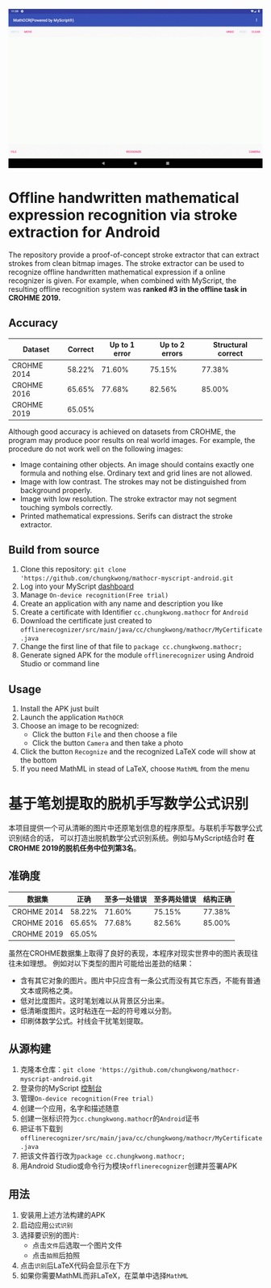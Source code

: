 ![Demo](docs/demo.gif?raw=true)

# Offline handwritten mathematical expression recognition via stroke extraction for Android

The repository provide a proof-of-concept stroke extractor that can extract strokes from clean
bitmap images. The stroke extractor can be used to recognize offline handwritten
mathematical expression if a online recognizer is given. For example, when combined
with MyScript, the resulting offline recognition system was **ranked #3 in the offline
task in CROHME 2019.**

## Accuracy

Dataset|Correct|Up to 1 error|Up to 2 errors|Structural correct
---|---|---|---|---
CROHME 2014|58.22%|71.60%|75.15%|77.38%
CROHME 2016|65.65%|77.68%|82.56%|85.00%
CROHME 2019|65.05%|||

Although good accuracy is achieved on datasets from CROHME, the program
may produce poor results on real world images. For example, the procedure do not
work well on the following images:
- Image containing other objects. An image should contains exactly one formula and nothing else.
Ordinary text and grid lines are not allowed.
- Image with low contrast. The strokes may not be distinguished from background properly.
- Image with low resolution. The stroke extractor may not segment touching symbols correctly.
- Printed mathematical expressions. Serifs can distract the stroke extractor.

## Build from source

1. Clone this repository: `git clone 'https://github.com/chungkwong/mathocr-myscript-android.git`
2. Log into your MyScript [dashboard](https://developer.myscript.com/dashboard)
3. Manage `On-device recognition(Free trial)`
4. Create an application with any name and description you like
5. Create a certificate with Identifier `cc.chungkwong.mathocr` for `Android`
6. Download the certificate just created to `offlinerecognizer/src/main/java/cc/chungkwong/mathocr/MyCertificate.java`
7. Change the first line of that file to `package cc.chungkwong.mathocr;`
8. Generate signed APK for the module `offlinerecognizer` using Android Studio or command line

## Usage

1. Install the APK just built
2. Launch the application `MathOCR`
3. Choose an image to be recognized:
    - Click the button `File` and then choose a file
    - Click the button `Camera` and then take a photo
4. Click the button `Recognize` and the recognized LaTeX code will show at the bottom
5. If you need MathML in stead of LaTeX, choose `MathML` from the menu

# 基于笔划提取的脱机手写数学公式识别

本项目提供一个可从清晰的图片中还原笔划信息的程序原型。与联机手写数学公式识别结合的话，
可以打造出脱机数学公式识别系统。例如与MyScript结合时 **在CROHME 2019的脱机任务中位列第3名**。

## 准确度

数据集|正确|至多一处错误|至多两处错误|结构正确
---|---|---|---|---
CROHME 2014|58.22%|71.60%|75.15%|77.38%
CROHME 2016|65.65%|77.68%|82.56%|85.00%
CROHME 2019|65.05%|||

虽然在CROHME数据集上取得了良好的表现，本程序对现实世界中的图片表现往往未如理想。
例如对以下类型的图片可能给出差劲的结果：

- 含有其它对象的图片。图片中只应含有一条公式而没有其它东西，不能有普通文本或网格之类。
- 低对比度图片。这时笔划难以从背景区分出来。
- 低清晰度图片。这时粘连在一起的符号难以分割。
- 印刷体数学公式。衬线会干扰笔划提取。

## 从源构建

1. 克隆本仓库：`git clone 'https://github.com/chungkwong/mathocr-myscript-android.git`
2. 登录你的MyScript [控制台](https://developer.myscript.com/dashboard)
3. 管理`On-device recognition(Free trial)`
4. 创建一个应用，名字和描述随意
5. 创建一张标识符为`cc.chungkwong.mathocr`的`Android`证书
6. 把证书下载到`offlinerecognizer/src/main/java/cc/chungkwong/mathocr/MyCertificate.java`
7. 把该文件首行改为`package cc.chungkwong.mathocr;`
8. 用Android Studio或命令行为模块`offlinerecognizer`创建并签署APK

## 用法

1. 安装用上述方法构建的APK
2. 启动应用`公式识别`
3. 选择要识别的图片:
    - 点击`文件`后选取一个图片文件
    - 点击`拍照`后拍照
4. 点击`识别`后LaTeX代码会显示在下方
5. 如果你需要MathML而非LaTeX，在菜单中选择`MathML`

